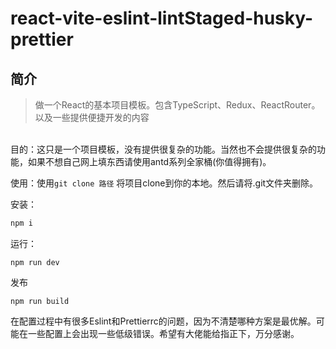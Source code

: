 # react-vite-eslint-lintStaged-husky-prettier

## 简介

> 做一个React的基本项目模板。包含TypeScript、Redux、ReactRouter。以及一些提供便捷开发的内容

<br/>
目的：这只是一个项目模板，没有提供很复杂的功能。当然也不会提供很复杂的功能，如果不想自己网上填东西请使用antd系列全家桶(你值得拥有)。

使用：使用`git clone 路径` 将项目clone到你的本地。然后请将.git文件夹删除。

安装：

```javascript
npm i
```

运行：

```
npm run dev
```

发布

```
npm run build
```

在配置过程中有很多Eslint和Prettierrc的问题，因为不清楚哪种方案是最优解。可能在一些配置上会出现一些低级错误。希望有大佬能给指正下，万分感谢。
